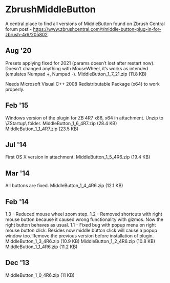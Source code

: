 
# ZbrushMiddleButton

A central place to find all versions of MiddleButton found on Zbrush Central forum post - https://www.zbrushcentral.com/t/middle-button-plug-in-for-zbrush-4r6/205802

## Aug '20
Presets applying fixed for 2021 (params doesn’t lost after restart now).
Doesn’t changed anything with MouseWheel, it’s works as intended (emulates Numpad +, Numpad -).
MiddleButton_1_7_21.zip (11.8 KB)

Needs Microsoft Visual C++ 2008 Redistributable Package (x64) to work properly.


## Feb '15
Windows version of the plugin for ZB 4R7 x86, x64 in attachment.
Unzip to \ZStartup\ folder.
MiddleButton_1_6_4R7.zip (28.4 KB)
MiddleButton_1_1_4R7.zip (23.5 KB)

## Jul '14
First OS X version in attachment.
MiddleButton_1_5_4R6.zip (19.4 KB)

## Mar '14
All buttons are fixed.
MiddleButton_1_4_4R6.zip (12.1 KB)

## Feb '14
1.3 - Reduced mouse wheel zoom step.
1.2 - Removed shortcuts with right mouse button because it caused wrong functionality with gizmos. Now the right button behaves as usual.
1.1 - Fixed bug with popup menu on right mouse button click. Besides now middle button click will cause a popup window too.
Remove the previous version before installation of plugin.
MiddleButton_1_3_4R6.zip (10.9 KB)
MiddleButton_1_2_4R6.zip (10.8 KB)
MiddleButton_1_1_4R6.zip (11.2 KB)

## Dec '13
MiddleButton_1_0_4R6.zip (11 KB)
